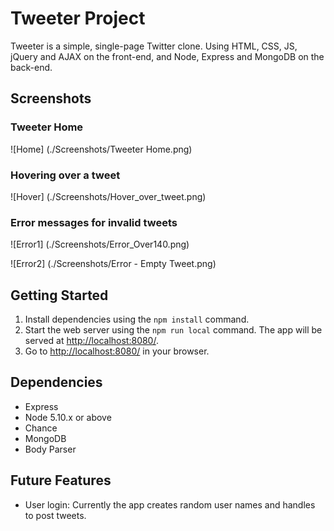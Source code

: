 # Tweeter Project

Tweeter is a simple, single-page Twitter clone. Using HTML, CSS, JS, jQuery and AJAX on the front-end, and Node, Express and MongoDB on the back-end.

## Screenshots

### Tweeter Home

![Home] (./Screenshots/Tweeter Home.png)

### Hovering over a tweet
![Hover] (./Screenshots/Hover_over_tweet.png)

### Error messages for invalid tweets

![Error1] (./Screenshots/Error_Over140.png)

![Error2] (./Screenshots/Error - Empty Tweet.png)


## Getting Started

1. Install dependencies using the `npm install` command.
2. Start the web server using the `npm run local` command. The app will be served at <http://localhost:8080/>.
3. Go to <http://localhost:8080/> in your browser.

## Dependencies

- Express
- Node 5.10.x or above
- Chance
- MongoDB
- Body Parser

## Future Features

- User login: Currently the app creates random user names and handles to post tweets.

